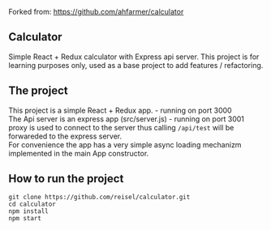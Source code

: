 Forked from: https://github.com/ahfarmer/calculator


Calculator
---
Simple React + Redux calculator with Express api server.
This project is for learning purposes only, used as a base project to add features / refactoring.

The project
---
This project is a simple React + Redux app. - running on port 3000<br>
The Api server is an express app (src/server.js) - running on port 3001<br>
proxy is used to connect to the server thus calling `/api/test` will be forwareded to the express server.<br>
For convenience the app has a very simple async loading mechanizm implemented in the main App constructor.<br>

How to run the project
---
```shell
git clone https://github.com/reisel/calculator.git
cd calculator
npm install
npm start
```